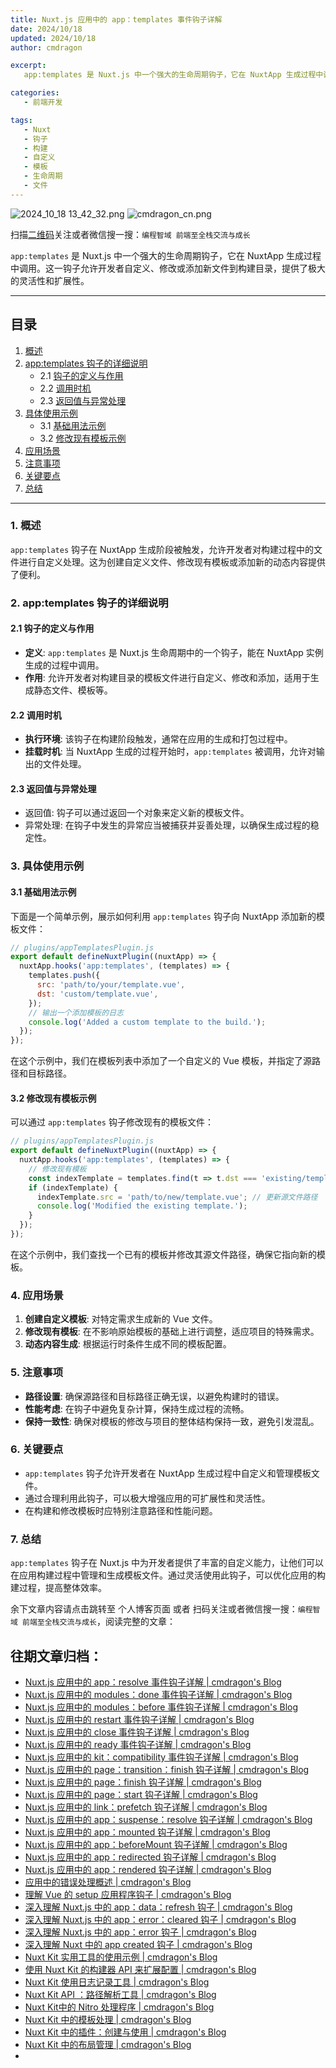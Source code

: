 ```yaml
---
title: Nuxt.js 应用中的 app：templates 事件钩子详解
date: 2024/10/18
updated: 2024/10/18
author: cmdragon

excerpt:
   app:templates 是 Nuxt.js 中一个强大的生命周期钩子，它在 NuxtApp 生成过程中调用。这一钩子允许开发者自定义、修改或添加新文件到构建目录，提供了极大的灵活性和扩展性。

categories:
   - 前端开发

tags:
   - Nuxt
   - 钩子
   - 构建
   - 自定义
   - 模板
   - 生命周期
   - 文件
---
```


<img src="https://static.amd794.com/blog/images/2024_10_18 13_42_32.png@blog" title="2024_10_18 13_42_32.png" alt="2024_10_18 13_42_32.png"/>

<img src="https://static.amd794.com/blog/images/cmdragon_cn.png" title="cmdragon_cn.png" alt="cmdragon_cn.png"/>


扫描[二维码](https://static.amd794.com/blog/images/cmdragon_cn.png)关注或者微信搜一搜：`编程智域 前端至全栈交流与成长`



`app:templates` 是 Nuxt.js 中一个强大的生命周期钩子，它在 NuxtApp 生成过程中调用。这一钩子允许开发者自定义、修改或添加新文件到构建目录，提供了极大的灵活性和扩展性。

---

## 目录

1. [概述](#1-概述)
2. [app:templates 钩子的详细说明](#2-apptemplates-钩子的详细说明)
   - 2.1 [钩子的定义与作用](#21-钩子的定义与作用)
   - 2.2 [调用时机](#22-调用时机)
   - 2.3 [返回值与异常处理](#23-返回值与异常处理)
3. [具体使用示例](#3-具体使用示例)
   - 3.1 [基础用法示例](#31-基础用法示例)
   - 3.2 [修改现有模板示例](#32-修改现有模板示例)
4. [应用场景](#4-应用场景)
5. [注意事项](#5-注意事项)
6. [关键要点](#6-关键要点)
7. [总结](#7-总结)

---

### 1. 概述

`app:templates` 钩子在 NuxtApp 生成阶段被触发，允许开发者对构建过程中的文件进行自定义处理。这为创建自定义文件、修改现有模板或添加新的动态内容提供了便利。

### 2. app:templates 钩子的详细说明

#### 2.1 钩子的定义与作用

- **定义**: `app:templates` 是 Nuxt.js 生命周期中的一个钩子，能在 NuxtApp 实例生成的过程中调用。
- **作用**: 允许开发者对构建目录的模板文件进行自定义、修改和添加，适用于生成静态文件、模板等。

#### 2.2 调用时机

- **执行环境**: 该钩子在构建阶段触发，通常在应用的生成和打包过程中。
- **挂载时机**: 当 NuxtApp 生成的过程开始时，`app:templates` 被调用，允许对输出的文件处理。

#### 2.3 返回值与异常处理

- 返回值: 钩子可以通过返回一个对象来定义新的模板文件。
- 异常处理: 在钩子中发生的异常应当被捕获并妥善处理，以确保生成过程的稳定性。

### 3. 具体使用示例

#### 3.1 基础用法示例

下面是一个简单示例，展示如何利用 `app:templates` 钩子向 NuxtApp 添加新的模板文件：

```javascript
// plugins/appTemplatesPlugin.js
export default defineNuxtPlugin((nuxtApp) => {
  nuxtApp.hooks('app:templates', (templates) => {
    templates.push({
      src: 'path/to/your/template.vue',
      dst: 'custom/template.vue',
    });
    // 输出一个添加模板的日志
    console.log('Added a custom template to the build.');
  });
});
```

在这个示例中，我们在模板列表中添加了一个自定义的 Vue 模板，并指定了源路径和目标路径。

#### 3.2 修改现有模板示例

可以通过 `app:templates` 钩子修改现有的模板文件：

```javascript
// plugins/appTemplatesPlugin.js
export default defineNuxtPlugin((nuxtApp) => {
  nuxtApp.hooks('app:templates', (templates) => {
    // 修改现有模板
    const indexTemplate = templates.find(t => t.dst === 'existing/template.vue');
    if (indexTemplate) {
      indexTemplate.src = 'path/to/new/template.vue'; // 更新源文件路径
      console.log('Modified the existing template.');
    }
  });
});
```

在这个示例中，我们查找一个已有的模板并修改其源文件路径，确保它指向新的模板。

### 4. 应用场景

1. **创建自定义模板**: 对特定需求生成新的 Vue 文件。
2. **修改现有模板**: 在不影响原始模板的基础上进行调整，适应项目的特殊需求。
3. **动态内容生成**: 根据运行时条件生成不同的模板配置。

### 5. 注意事项

- **路径设置**: 确保源路径和目标路径正确无误，以避免构建时的错误。
- **性能考虑**: 在钩子中避免复杂计算，保持生成过程的流畅。
- **保持一致性**: 确保对模板的修改与项目的整体结构保持一致，避免引发混乱。

### 6. 关键要点

- `app:templates` 钩子允许开发者在 NuxtApp 生成过程中自定义和管理模板文件。
- 通过合理利用此钩子，可以极大增强应用的可扩展性和灵活性。
- 在构建和修改模板时应特别注意路径和性能问题。

### 7. 总结

`app:templates` 钩子在 Nuxt.js 中为开发者提供了丰富的自定义能力，让他们可以在应用构建过程中管理和生成模板文件。通过灵活使用此钩子，可以优化应用的构建过程，提高整体效率。

余下文章内容请点击跳转至 个人博客页面 或者 扫码关注或者微信搜一搜：`编程智域 前端至全栈交流与成长`，阅读完整的文章：


## 往期文章归档：

- [Nuxt.js 应用中的 app：resolve 事件钩子详解 | cmdragon's Blog](https://blog.cmdragon.cn/posts/9ea12f07cc2a/)
- [Nuxt.js 应用中的 modules：done 事件钩子详解 | cmdragon's Blog](https://blog.cmdragon.cn/posts/397fbad66fab/)
- [Nuxt.js 应用中的 modules：before 事件钩子详解 | cmdragon's Blog](https://blog.cmdragon.cn/posts/5b5669bca701/)
- [Nuxt.js 应用中的 restart 事件钩子详解 | cmdragon's Blog](https://blog.cmdragon.cn/posts/25888bf37a0f/)
- [Nuxt.js 应用中的 close 事件钩子详解 | cmdragon's Blog](https://blog.cmdragon.cn/posts/ec1665a791a5/)
- [Nuxt.js 应用中的 ready 事件钩子详解 | cmdragon's Blog](https://blog.cmdragon.cn/posts/37d771762c8f/)
- [Nuxt.js 应用中的 kit：compatibility 事件钩子详解 | cmdragon's Blog](https://blog.cmdragon.cn/posts/52224e8e71ec/)
- [Nuxt.js 应用中的 page：transition：finish 钩子详解 | cmdragon's Blog](https://blog.cmdragon.cn/posts/80acaed2b809/)
- [Nuxt.js 应用中的 page：finish 钩子详解 | cmdragon's Blog](https://blog.cmdragon.cn/posts/2e422732f13a/)
- [Nuxt.js 应用中的 page：start 钩子详解 | cmdragon's Blog](https://blog.cmdragon.cn/posts/9876204f1a7b/)
- [Nuxt.js 应用中的 link：prefetch 钩子详解 | cmdragon's Blog](https://blog.cmdragon.cn/posts/3821d8f8b93e/)
- [Nuxt.js 应用中的 app：suspense：resolve 钩子详解 | cmdragon's Blog](https://blog.cmdragon.cn/posts/aca9f9d7692b/)
- [Nuxt.js 应用中的 app：mounted 钩子详解 | cmdragon's Blog](https://blog.cmdragon.cn/posts/a07f12bddf8c/)
- [Nuxt.js 应用中的 app：beforeMount 钩子详解 | cmdragon's Blog](https://blog.cmdragon.cn/posts/bbdca1e3d9a5/)
- [Nuxt.js 应用中的 app：redirected 钩子详解 | cmdragon's Blog](https://blog.cmdragon.cn/posts/c83b294c7a07/)
- [Nuxt.js 应用中的 app：rendered 钩子详解 | cmdragon's Blog](https://blog.cmdragon.cn/posts/26479872ffdc/)
- [应用中的错误处理概述 | cmdragon's Blog](https://blog.cmdragon.cn/posts/5c9b317a962a/)
- [理解 Vue 的 setup 应用程序钩子 | cmdragon's Blog](https://blog.cmdragon.cn/posts/405db1302a23/)
- [深入理解 Nuxt.js 中的 app：data：refresh 钩子 | cmdragon's Blog](https://blog.cmdragon.cn/posts/6f0c4f34bc45/)
- [深入理解 Nuxt.js 中的 app：error：cleared 钩子 | cmdragon's Blog](https://blog.cmdragon.cn/posts/732d62232fb8/)
- [深入理解 Nuxt.js 中的 app：error 钩子 | cmdragon's Blog](https://blog.cmdragon.cn/posts/cb83a085e7a4/)
- [深入理解 Nuxt 中的 app created 钩子 | cmdragon's Blog](https://blog.cmdragon.cn/posts/188ad06ef45a/)
- [Nuxt Kit 实用工具的使用示例 | cmdragon's Blog](https://blog.cmdragon.cn/posts/a66da411afd2/)
- [使用 Nuxt Kit 的构建器 API 来扩展配置 | cmdragon's Blog](https://blog.cmdragon.cn/posts/f6e87c3cf111/)
- [Nuxt Kit 使用日志记录工具 | cmdragon's Blog](https://blog.cmdragon.cn/posts/37ad5a680e7d/)
- [Nuxt Kit API ：路径解析工具 | cmdragon's Blog](https://blog.cmdragon.cn/posts/441492dbf6ae/)
- [Nuxt Kit中的 Nitro 处理程序 | cmdragon's Blog](https://blog.cmdragon.cn/posts/2bd1fe409aca/)
- [Nuxt Kit 中的模板处理 | cmdragon's Blog](https://blog.cmdragon.cn/posts/4cf144d7b562/)
- [Nuxt Kit 中的插件：创建与使用 | cmdragon's Blog](https://blog.cmdragon.cn/posts/080baafc9cf0/)
- [Nuxt Kit 中的布局管理 | cmdragon's Blog](https://blog.cmdragon.cn/posts/1c99e3fc4fb0/)
-



